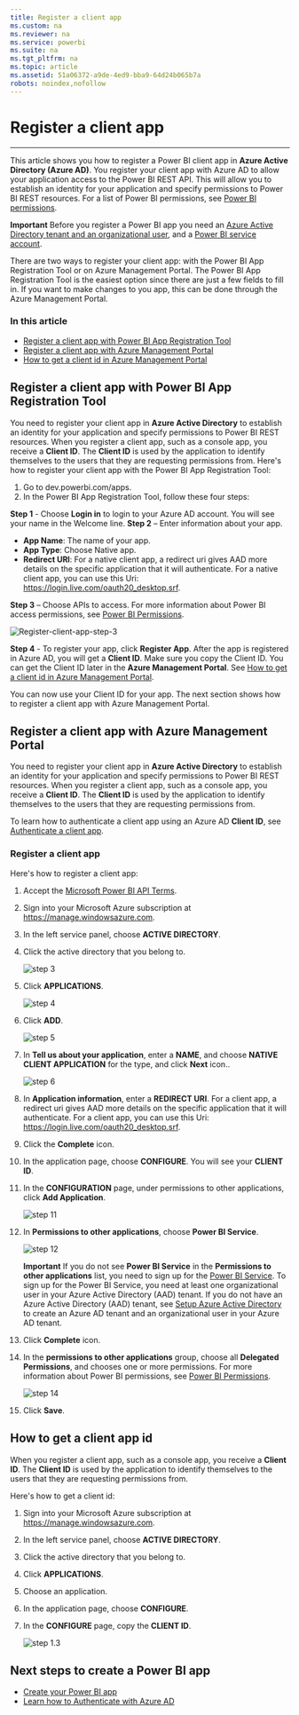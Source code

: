 ```yaml
---
title: Register a client app
ms.custom: na
ms.reviewer: na
ms.service: powerbi
ms.suite: na
ms.tgt_pltfrm: na
ms.topic: article
ms.assetid: 51a06372-a9de-4ed9-bba9-64d24b065b7a
robots: noindex,nofollow
---
```

# Register a client app
---
This article shows you how to register a Power BI client app in **Azure Active Directory (Azure AD)**. You register your client app with Azure AD to allow your application access to the Power BI REST API. This will allow you to establish an identity for your application and specify permissions to Power BI REST resources. For a list of Power BI permissions, see [Power BI permissions](Power-BI-Permissions.md).

**Important** Before you register a Power BI app you need an [Azure Active Directory tenant and an organizational user](Create-an-Azure-Active-Directory-tenant.md), and a [Power BI service account](Sign-up-for-Power-BI-service.md).

There are two ways to register your client app: with the Power BI App Registration Tool or on Azure Management Portal. The Power BI App Registration Tool is the easiest option since there are just a few fields to fill in. If you want to make changes to you app, this can be done through the Azure Management Portal.

### In this article

- [Register a client app with Power BI App Registration Tool](#clientTool)
- [Register a client app with Azure Management Portal](#client)
- [How to get a client id in Azure Management Portal](#clientID)

<a name="clientTool"></a>
## Register a client app with Power BI App Registration Tool
You need to register your client app in **Azure Active Directory** to establish an identity for your application and specify permissions to Power BI REST resources. When you register a client app, such as a console app, you receive a **Client ID**.  The **Client ID** is used by the application to identify themselves to the users that they are requesting permissions from.
Here's how to register your client app with the Power BI App Registration Tool:

1.	Go to dev.powerbi.com/apps.
2.	In the Power BI App Registration Tool, follow these four steps:

**Step 1** - Choose **Login in** to login to your Azure AD account. You will see your name in the Welcome line.
**Step 2** – Enter information about your app.
* **App Name**: The name of your app.
* **App Type**: Choose Native app.
* **Redirect URI**: For a native client app, a redirect uri gives AAD more details on the specific application that it will authenticate. For a native client app, you can use this Uri: https://login.live.com/oauth20_desktop.srf.

**Step 3** – Choose APIs to access. For more information about Power BI access permissions, see [Power BI Permissions](Power-BI-permissions.md).
 
 ![Register-client-app-step-3](/Image/Register-client-app-step-3.png)

**Step 4** - To register your app, click **Register App**. After the app is registered in Azure AD, you will get a **Client ID**. Make sure you copy the Client ID. You can get the Client ID later in the **Azure Management Portal**. See [How to get a client id in Azure Management Portal](#clientID).

You can now use your Client ID for your app. The next section shows how to register a client app with Azure Management Portal.
<a name="client"></a>
## Register a client app with Azure Management Portal
You need to register your client app in **Azure Active Directory** to establish an identity for your application and specify permissions to Power BI REST resources. When you register a client app, such as a console app, you receive a **Client ID**.  The **Client ID** is used by the application to identify themselves to the users that they are requesting permissions from.

To learn how to authenticate a client app using an Azure AD **Client ID**, see [Authenticate a client app](Authenticate-a-client-app.md).

### Register a client app

Here's how to register a client app:
1. Accept the [Microsoft Power BI API Terms](https://powerbi.microsoft.com/en-us/api-terms).
2. Sign into your Microsoft Azure subscription at https://manage.windowsazure.com.
3. In the left service panel, choose **ACTIVE DIRECTORY**.
4. Click the active directory that you belong to.

    ![step 3](../Image/Register-app-3.png)

5. Click **APPLICATIONS**.

    ![step 4](../Image/Register-app-4.png)

6. Click **ADD**.

    ![step 5](../Image/Register-app-5.png)
    
7. In **Tell us about your application**, enter a **NAME**, and choose **NATIVE CLIENT APPLICATION** for the type, and click **Next** icon..

    ![step 6](../Image/Register-app-6.png)
 
8. In **Application information**, enter a **REDIRECT URI**. For a client app, a redirect uri gives AAD more details on the specific application that it will authenticate. For a client app, you can use this Uri: https://login.live.com/oauth20_desktop.srf.

9.	Click the **Complete** icon.
10.	In the application page, choose **CONFIGURE**. You will see your **CLIENT ID**. 
11.	In the **CONFIGURATION** page, under permissions to other applications, click **Add Application**.

    ![step 11](../Image/Register-app-11.png)

12. In **Permissions to other applications**, choose **Power BI Service**.

    ![step 12](../Image/Register-app-12.png)

      **Important** If you do not see **Power BI Service** in the **Permissions to other applications** list, you need to sign up for the [Power BI Service](https://www.powerbi.com/). To sign up for the Power BI Service, you need at least one organizational user in your Azure Active Directory (AAD) tenant. If you do not have an Azure Active Directory (AAD) tenant, see [Setup Azure Active Directory](Setup-Azure-Active-Directory.md) to create an Azure AD tenant and an organizational user in your Azure AD tenant.
    
13. Click **Complete** icon.
14. In the **permissions to other applications** group, choose all **Delegated Permissions**, and chooses one or more permissions. For more information about Power BI permissions, see [Power BI Permissions](Power-BI-permissions.md).

    ![step 14](../Image/Register-app-14.png)
    
15. Click **Save**.

<a name="clientID"></a>
## How to get a client app id
When you register a client app, such as a console app, you receive a **Client ID**.  The **Client ID** is used by the application to identify themselves to the users that they are requesting permissions from.

Here's how to get a client id:

1. Sign into your Microsoft Azure subscription at https://manage.windowsazure.com.
2. In the left service panel, choose **ACTIVE DIRECTORY**.
3. Click the active directory that you belong to.
4. Click **APPLICATIONS**.
5. Choose an application.
6. In the application page, choose **CONFIGURE**.
7. In the **CONFIGURE** page, copy the **CLIENT ID**.

    ![step 1.3](../Image/Register-app-3a.png)

## Next steps to create a Power BI app
- [Create your Power BI app](Introduction-to-creating-a-Power-BI-app.md)
- [Learn how to Authenticate with Azure AD](Authenticate-to-Power-BI-service.md)
